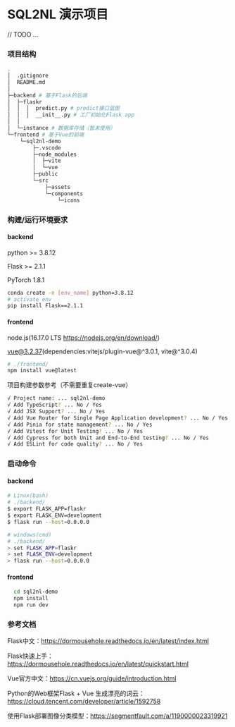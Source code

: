 # SQL2NL 演示项目

// TODO ...

### 项目结构

```bash
.
│  .gitignore
│  README.md
│
├─backend # 基于Flask的后端
│  ├─flaskr
│  │  │  predict.py # predict接口蓝图
│  │  │  __init__.py # 工厂初始化Flask app
│  │
│  └─instance # 数据库存储（暂未使用）
└─frontend # 基于Vue的前端
    └─sql2nl-demo
        ├─.vscode
        ├─node_modules
        │  ├─vite
        │  └─vue
        ├─public
        └─src
            ├─assets
            └─components
                └─icons
```



### 构建/运行环境要求

#### backend

python >= 3.8.12

Flask >= 2.1.1

PyTorch 1.8.1

```bash
conda create -n [env_name] python=3.8.12
# activate env
pip install Flask==2.1.1
```

#### frontend

node.js(16.17.0 LTS https://nodejs.org/en/download/)

vue@3.2.37(dependencies:vitejs/plugin-vue@^3.0.1, vite@^3.0.4)

```bash
# ./frontend/
npm install vue@latest
```

项目构建参数参考（不需要重复create-vue）

```bash
√ Project name: ... sql2nl-demo
√ Add TypeScript? ... No / Yes
√ Add JSX Support? ... No / Yes
√ Add Vue Router for Single Page Application development? ... No / Yes
√ Add Pinia for state management? ... No / Yes
√ Add Vitest for Unit Testing? ... No / Yes
√ Add Cypress for both Unit and End-to-End testing? ... No / Yes
√ Add ESLint for code quality? ... No / Yes
```



### 启动命令

#### backend

```bash
# Linux(bash)
# ./backend/
$ export FLASK_APP=flaskr
$ export FLASK_ENV=development
$ flask run --host=0.0.0.0

# windows(cmd)
# ./backend/
> set FLASK_APP=flaskr
> set FLASK_ENV=development
> flask run --host=0.0.0.0
```

#### frontend

```bash
  cd sql2nl-demo
  npm install
  npm run dev
```



### 参考文档

Flask中文：https://dormousehole.readthedocs.io/en/latest/index.html

Flask快速上手：https://dormousehole.readthedocs.io/en/latest/quickstart.html

Vue官方中文：https://cn.vuejs.org/guide/introduction.html

Python的Web框架Flask + Vue 生成漂亮的词云：https://cloud.tencent.com/developer/article/1592758

使用Flask部署图像分类模型：https://segmentfault.com/a/1190000023319921
